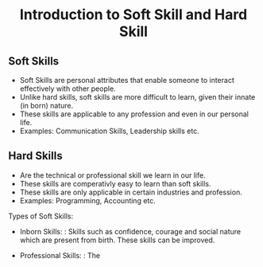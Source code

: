 # <center>Introduction to Soft Skill and Hard Skill</center>

## Soft Skills
- Soft Skills are personal attributes that enable someone to interact effectively with other people.
- Unlike hard skills, soft skills are more difficult to learn, given their innate (in born) nature.
- These skills are applicable to any profession and even in our personal life.
- Examples: Communication Skills, Leadership skills etc.
## Hard Skills
- Are the technical or professional skill we learn in our life.
- These skills are comperativly easy to learn than soft skills.
- These skills are only applicable in certain industries and profession.
- Examples: Programming, Accounting etc.

Types of Soft Skills:
- Inborn Skills:
  : Skills such as confidence, courage and social nature which are present from birth. These skills can be improved.
  
- Professional Skills:
   : The
  
<!--stackedit_data:
eyJoaXN0b3J5IjpbLTE5ODkxMTEyMjcsNDY4ODkyODc0LDc5NT
I3MDY4OV19
-->